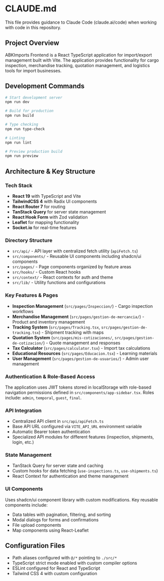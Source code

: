 # CLAUDE.md

This file provides guidance to Claude Code (claude.ai/code) when working with code in this repository.

## Project Overview

ABKImports Frontend is a React TypeScript application for import/export management built with Vite. The application provides functionality for cargo inspection, merchandise tracking, quotation management, and logistics tools for import businesses.

## Development Commands

```bash
# Start development server
npm run dev

# Build for production
npm run build

# Type checking
npm run type-check

# Linting
npm run lint

# Preview production build
npm run preview
```

## Architecture & Key Structure

### Tech Stack
- **React 19** with TypeScript and Vite
- **TailwindCSS 4** with Radix UI components
- **React Router 7** for routing
- **TanStack Query** for server state management
- **React Hook Form** with Zod validation
- **Leaflet** for mapping functionality
- **Socket.io** for real-time features

### Directory Structure
- `src/api/` - API layer with centralized fetch utility (`apiFetch.ts`)
- `src/components/` - Reusable UI components including shadcn/ui components
- `src/pages/` - Page components organized by feature areas
- `src/hooks/` - Custom React hooks
- `src/context/` - React contexts for auth and theme
- `src/lib/` - Utility functions and configurations

### Key Features & Pages
- **Inspection Management** (`src/pages/Inspeccion/`) - Cargo inspection workflows
- **Merchandise Management** (`src/pages/gestion-de-mercancia/`) - Product and inventory management
- **Tracking System** (`src/pages/Tracking.tsx`, `src/pages/gestion-de-tracking.tsx`) - Shipment tracking with maps
- **Quotation System** (`src/pages/mis-cotizaciones/`, `src/pages/gestion-de-cotizacion/`) - Quote management and responses
- **Tax Calculator** (`src/pages/calculator.tsx`) - Import tax calculations
- **Educational Resources** (`src/pages/Educacion.tsx`) - Learning materials
- **User Management** (`src/pages/gestion-de-usuarios/`) - Admin user management

### Authentication & Role-Based Access
The application uses JWT tokens stored in localStorage with role-based navigation permissions defined in `src/components/app-sidebar.tsx`. Roles include: `admin`, `temporal`, `guest`, `final`.

### API Integration
- Centralized API client in `src/api/apiFetch.ts`
- Base API URL configured via `VITE_API_URL` environment variable
- Automatic Bearer token authentication
- Specialized API modules for different features (inspection, shipments, login, etc.)

### State Management
- TanStack Query for server state and caching
- Custom hooks for data fetching (`use-inspections.ts`, `use-shipments.ts`)
- React Context for authentication and theme management

### UI Components
Uses shadcn/ui component library with custom modifications. Key reusable components include:
- Data tables with pagination, filtering, and sorting
- Modal dialogs for forms and confirmations
- File upload components
- Map components using React-Leaflet

## Configuration Files
- Path aliases configured with `@/*` pointing to `./src/*`
- TypeScript strict mode enabled with custom compiler options
- ESLint configured for React and TypeScript
- Tailwind CSS 4 with custom configuration